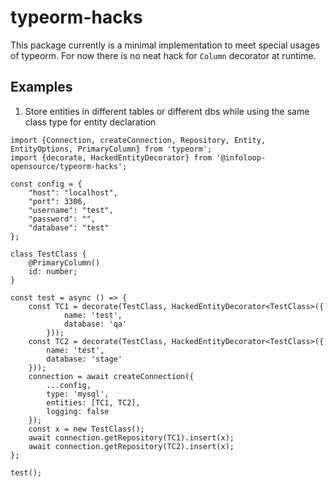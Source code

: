 # typeorm-hacks

This package currently is a minimal implementation to meet special usages of typeorm.
For now there is no neat hack for `Column` decorator at runtime. 

## Examples

1. Store entities in different tables or different dbs while using the same class type for entity declaration

```
import {Connection, createConnection, Repository, Entity, EntityOptions, PrimaryColumn} from 'typeorm';
import {decorate, HackedEntityDecorator} from '@infoloop-opensource/typeorm-hacks';

const config = {
    "host": "localhost",
    "port": 3306,
    "username": "test",
    "password": "",
    "database": "test"
};

class TestClass {
    @PrimaryColumn()
    id: number;
}

const test = async () => {
    const TC1 = decorate(TestClass, HackedEntityDecorator<TestClass>({
            name: 'test',
            database: 'qa'
        }));
    const TC2 = decorate(TestClass, HackedEntityDecorator<TestClass>({
        name: 'test',
        database: 'stage'
    }));
    connection = await createConnection({
        ...config,
        type: 'mysql',
        entities: [TC1, TC2],
        logging: false
    });
    const x = new TestClass();
    await connection.getRepository(TC1).insert(x);
    await connection.getRepository(TC2).insert(x);
};

test();
``` 
